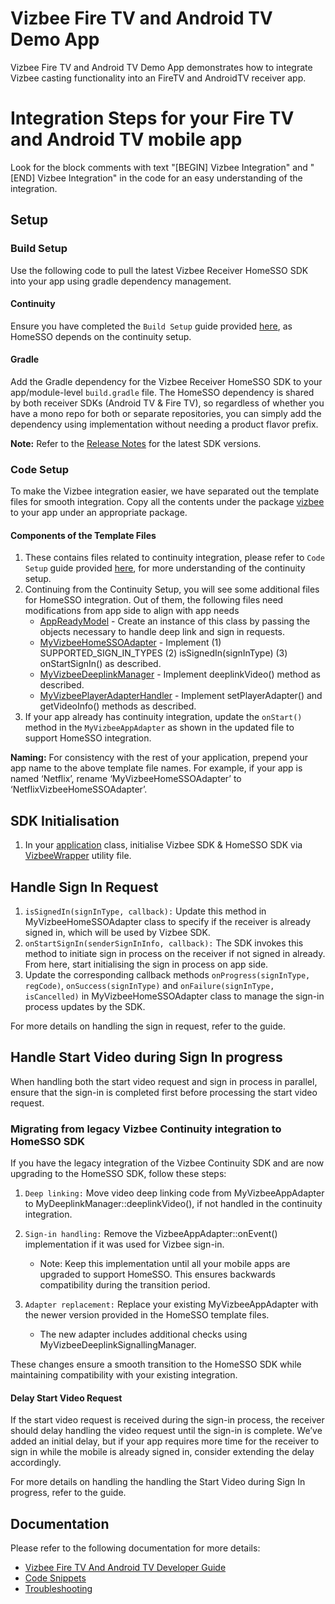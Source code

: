 # Vizbee Fire TV and Android TV Demo App
Vizbee Fire TV and Android TV Demo App demonstrates how to integrate Vizbee casting functionality into an FireTV and AndroidTV receiver app.

# Integration Steps for your Fire TV and Android TV mobile app
Look for the block comments with text "[BEGIN] Vizbee Integration" and "[END] Vizbee Integration" in the code for an easy understanding of the integration.

## Setup
### Build Setup
Use the following code to pull the latest Vizbee Receiver HomeSSO SDK into your app using gradle dependency management.

#### Continuity
Ensure you have completed the `Build Setup` guide provided [here](https://github.com/ClaspTV/vizbee-ftv-atv-demo-app/blob/develop/README.md#build-setup), as HomeSSO depends on the continuity setup.

#### Gradle
Add the Gradle dependency for the Vizbee Receiver HomeSSO SDK to your app/module-level `build.gradle` file. The HomeSSO dependency is shared by both receiver SDKs (Android TV & Fire TV), so regardless of whether you have a mono repo for both or separate repositories, you can simply add the dependency using implementation without needing a product flavor prefix.

**Note:** Refer to the [Release Notes](https://console.vizbee.tv/app/vzb6102589938/develop/releases/android-releases) for the latest SDK versions.

### Code Setup
To make the Vizbee integration easier, we have separated out the template files for smooth integration. Copy all the contents under the package [vizbee](app/src/main/java/tv/vizbee/screendemo/vizbee) to your app under an appropriate package. 

#### Components of the Template Files
1. These contains files related to continuity integration, please refer to `Code Setup` guide provided [here](https://github.com/ClaspTV/vizbee-ftv-atv-demo-app/blob/develop/README.md#code-setup), for more understanding of the continuity setup.
2. Continuing from the Continuity Setup, you will see some additional files for HomeSSO integration. Out of them, the following files need modifications from app side to align with app needs
    * [AppReadyModel](app/src/main/java/tv/vizbee/screendemo/vizbee/applifecycle/AppReadyModel.kt) - Create an instance of this class by passing the objects necessary to handle deep link and sign in requests.
    * [MyVizbeeHomeSSOAdapter](app/src/main/java/tv/vizbee/screendemo/vizbee/homesso/MyVizbeeHomeSSOAdapter.kt) - Implement (1) SUPPORTED_SIGN_IN_TYPES (2) isSignedIn(signInType) (3) onStartSignIn() as described.
    * [MyVizbeeDeeplinkManager](app/src/main/java/tv/vizbee/screendemo/vizbee/video/deeplink/MyVizbeeDeeplinkManager.kt) - Implement deeplinkVideo() method as described.
    * [MyVizbeePlayerAdapterHandler](app/src/main/java/tv/vizbee/screendemo/vizbee/video/playback/MyVizbeePlayerAdapterHandler.kt) - Implement setPlayerAdapter() and getVideoInfo() methods as described.
3. If your app already has continuity integration, update the `onStart()` method in the `MyVizbeeAppAdapter` as shown in the updated file to support HomeSSO integration.

**Naming:** For consistency with the rest of your application, prepend your app name to the above template file names. For example, if your app is named ‘Netflix’, rename ‘MyVizbeeHomeSSOAdapter’ to ‘NetflixVizbeeHomeSSOAdapter’.  

## SDK Initialisation
1. In your [application](app/src/main/java/tv/vizbee/screendemo/VizbeeTVDemoApplication.java) class, initialise Vizbee SDK & HomeSSO SDK via [VizbeeWrapper](app/src/main/java/tv/vizbee/screendemo/vizbee/VizbeeWrapper.kt) utility file.

## Handle Sign In Request
1. `isSignedIn(signInType, callback):` Update this method in MyVizbeeHomeSSOAdapter class to specify if the receiver is already signed in, which will be used by Vizbee SDK.
2. `onStartSignIn(senderSignInInfo, callback):` The SDK invokes this method to initiate sign in process on the receiver if not signed in already. From here, start initialising the sign in process on app side.
3. Update the corresponding callback methods `onProgress(signInType, regCode)`, `onSuccess(signInType)` and `onFailure(signInType, isCancelled)` in MyVizbeeHomeSSOAdapter class to manage the sign-in process updates by the SDK.

For more details on handling the sign in request, refer to the guide.

## Handle Start Video during Sign In progress
When handling both the start video request and sign in process in parallel, ensure that the sign-in is completed first before processing the start video request.

### Migrating from legacy Vizbee Continuity integration to HomeSSO SDK
If you have the legacy integration of the Vizbee Continuity SDK and are now upgrading to the HomeSSO SDK, follow these steps:

1. `Deep linking:` Move video deep linking code from MyVizbeeAppAdapter to MyDeeplinkManager::deeplinkVideo(), if not handled in the continuity integration.
2. `Sign-in handling:` Remove the VizbeeAppAdapter::onEvent() implementation if it was used for Vizbee sign-in.

   * Note: Keep this implementation until all your mobile apps are upgraded to support HomeSSO. This ensures backwards compatibility during the transition period.
3. `Adapter replacement:` Replace your existing MyVizbeeAppAdapter with the newer version provided in the HomeSSO template files.

   * The new adapter includes additional checks using MyVizbeeDeeplinkSignallingManager.
   
These changes ensure a smooth transition to the HomeSSO SDK while maintaining compatibility with your existing integration.

#### Delay Start Video Request
If the start video request is received during the sign-in process, the receiver should delay handling the video request until the sign-in is complete. We’ve added an initial delay, but if your app requires more time for the receiver to sign in while the mobile is already signed in, consider extending the delay accordingly.   

For more details on handling the handling the Start Video during Sign In progress, refer to the guide.

## Documentation
Please refer to the following documentation for more details:
* [Vizbee Fire TV And Android TV Developer Guide](https://console.vizbee.tv/app/vzb2000001/develop/guides/firetv-androidtv-snippets)
* [Code Snippets](https://console.vizbee.tv/app/vzb2000001/develop/guides/firetv-androidtv-snippets)
* [Troubleshooting](https://console.vizbee.tv/app/vzb2000001/develop/guides/firetv-androidtv-troubleshooting-snippets)
